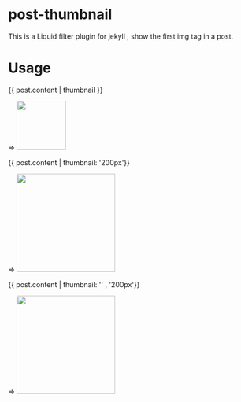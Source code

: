 post-thumbnail
==============

This is a Liquid filter plugin for jekyll , show the first img tag in a post. 

# Usage


{{ post.content | thumbnail }}

=> <img src="http://exsample.com/1.jpg" height="100px" width="">

{{ post.content | thumbnail: '200px'}}

=> <img src="http://exsample.com/1.jpg" height="200px" width="">

{{ post.content | thumbnail: '' , '200px'}}

=> <img src="http://exsample.com/1.jpg" height="" width="200px">
